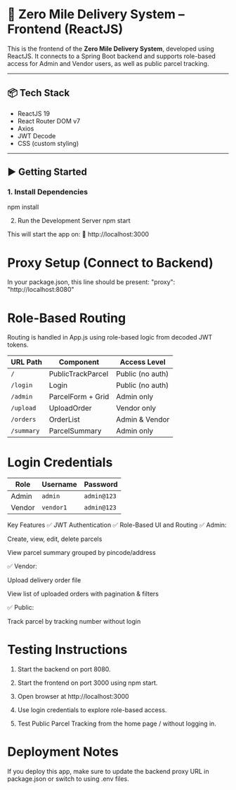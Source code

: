 # 🚚 Zero Mile Delivery System – Frontend (ReactJS)

This is the frontend of the **Zero Mile Delivery System**, developed using ReactJS. It connects to a Spring Boot backend and supports role-based access for Admin and Vendor users, as well as public parcel tracking.

---

## 📦 Tech Stack

- ReactJS 19
- React Router DOM v7
- Axios
- JWT Decode
- CSS (custom styling)

---

## ▶️ Getting Started

### 1. Install Dependencies
npm install

2. Run the Development Server
  npm start

This will start the app on:
📍 http://localhost:3000

# Proxy Setup (Connect to Backend)
In your package.json, this line should be present:
  "proxy": "http://localhost:8080"


# Role-Based Routing
Routing is handled in App.js using role-based logic from decoded JWT tokens.

| URL Path   | Component         | Access Level     |
| ---------- | ----------------- | ---------------- |
| `/`        | PublicTrackParcel | Public (no auth) |
| `/login`   | Login             | Public (no auth) |
| `/admin`   | ParcelForm + Grid | Admin only       |
| `/upload`  | UploadOrder       | Vendor only      |
| `/orders`  | OrderList         | Admin & Vendor   |
| `/summary` | ParcelSummary     | Admin only       |


# Login Credentials

| Role   | Username  | Password    |
| ------ | --------- | ----------- |
| Admin  | `admin`   | `admin@123` |
| Vendor | `vendor1` | `admin@123` |


Key Features
✅ JWT Authentication
✅ Role-Based UI and Routing
✅ Admin:

Create, view, edit, delete parcels

View parcel summary grouped by pincode/address

✅ Vendor:

Upload delivery order file

View list of uploaded orders with pagination & filters

✅ Public:

Track parcel by tracking number without login


# Testing Instructions
1. Start the backend on port 8080.

2. Start the frontend on port 3000 using npm start.

3. Open browser at http://localhost:3000

4. Use login credentials to explore role-based access.

5. Test Public Parcel Tracking from the home page / without logging in.


# Deployment Notes
If you deploy this app, make sure to update the backend proxy URL in package.json or switch to using .env files.

